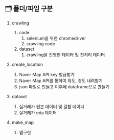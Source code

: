 ## 🗂 폴더/파일 구분

1. crawling
    1. code
        1. selenium을 위한 chromedriver
        2. crawling code
    2. dataset
        1. crawling을 진행한 데이터 및 전처리 데이터
    
2. create_location
    1. Naver Map API key 발급받기
    2. Naver Map API를 통하여 위도, 경도 내려받기
    3. json 파일로 만들고 이후에 dataframe으로 만들기

3. dataset
    1. 실거래가 원본 데이터 및 결합 데이터
    2. 실거래가 eda 데이터
    
4. make_map
    1. 맵구현
